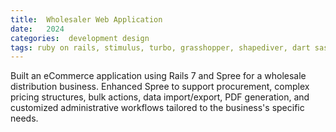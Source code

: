 ```yaml
---
title:  Wholesaler Web Application
date:   2024
categories:  development design
tags: ruby on rails, stimulus, turbo, grasshopper, shapediver, dart sass, js, spree, ui/ux, postgresql
---
```


Built an eCommerce application using Rails 7 and Spree for a wholesale distribution business. Enhanced Spree to support procurement, complex pricing structures, bulk actions, data import/export, PDF generation, and customized administrative workflows tailored to the business's specific needs.




